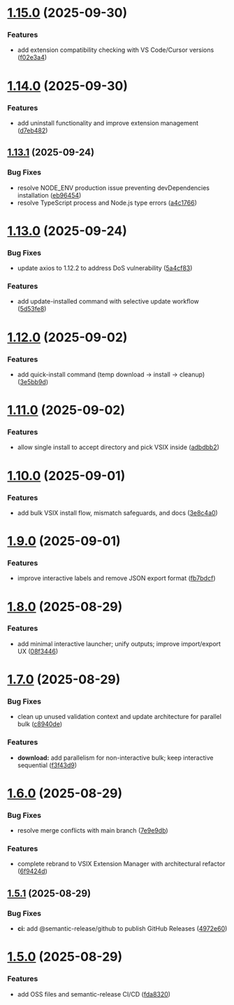 # [1.15.0](https://github.com/gabros20/vsix-extension-manager/compare/v1.14.0...v1.15.0) (2025-09-30)

### Features

- add extension compatibility checking with VS Code/Cursor versions ([f02e3a4](https://github.com/gabros20/vsix-extension-manager/commit/f02e3a44ed17ed67e53297ba7dc2c833e50406cc))

# [1.14.0](https://github.com/gabros20/vsix-extension-manager/compare/v1.13.1...v1.14.0) (2025-09-30)

### Features

- add uninstall functionality and improve extension management ([d7eb482](https://github.com/gabros20/vsix-extension-manager/commit/d7eb482fdaaa897f44855d49c497c9c278551986))

## [1.13.1](https://github.com/gabros20/vsix-extension-manager/compare/v1.13.0...v1.13.1) (2025-09-24)

### Bug Fixes

- resolve NODE_ENV production issue preventing devDependencies installation ([eb96454](https://github.com/gabros20/vsix-extension-manager/commit/eb9645417c00fec810f773709566ad07fd30e9df))
- resolve TypeScript process and Node.js type errors ([a4c1766](https://github.com/gabros20/vsix-extension-manager/commit/a4c176614d4afa9b2dfd3846a088eda863bd63cb))

# [1.13.0](https://github.com/gabros20/vsix-extension-manager/compare/v1.12.0...v1.13.0) (2025-09-24)

### Bug Fixes

- update axios to 1.12.2 to address DoS vulnerability ([5a4cf83](https://github.com/gabros20/vsix-extension-manager/commit/5a4cf832c750df85ad969d5a242d144678841738))

### Features

- add update-installed command with selective update workflow ([5d53fe8](https://github.com/gabros20/vsix-extension-manager/commit/5d53fe8eebe449cd34a2e9977b2049900c3f1e11))

# [1.12.0](https://github.com/gabros20/vsix-extension-manager/compare/v1.11.0...v1.12.0) (2025-09-02)

### Features

- add quick-install command (temp download → install → cleanup) ([3e5bb9d](https://github.com/gabros20/vsix-extension-manager/commit/3e5bb9d4ae5464066e06f5e9a0c86260baaa7c56))

# [1.11.0](https://github.com/gabros20/vsix-extension-manager/compare/v1.10.0...v1.11.0) (2025-09-02)

### Features

- allow single install to accept directory and pick VSIX inside ([adbdbb2](https://github.com/gabros20/vsix-extension-manager/commit/adbdbb287dd13a97768953de8bd4ecd767fa2abf))

# [1.10.0](https://github.com/gabros20/vsix-extension-manager/compare/v1.9.1...v1.10.0) (2025-09-01)

### Features

- add bulk VSIX install flow, mismatch safeguards, and docs ([3e8c4a0](https://github.com/gabros20/vsix-extension-manager/commit/3e8c4a07364563de8f2f21153d5ea54de9ea0c70))

# [1.9.0](https://github.com/gabros20/vsix-extension-manager/compare/v1.8.0...v1.9.0) (2025-09-01)

### Features

- improve interactive labels and remove JSON export format ([fb7bdcf](https://github.com/gabros20/vsix-extension-manager/commit/fb7bdcfea6c40abe0855057dd7bfe0bd2beceb34))

# [1.8.0](https://github.com/gabros20/vsix-extension-manager/compare/v1.7.0...v1.8.0) (2025-08-29)

### Features

- add minimal interactive launcher; unify outputs; improve import/export UX ([08f3446](https://github.com/gabros20/vsix-extension-manager/commit/08f34468132a3c066a9392e0e7cb63b33b497ba8))

# [1.7.0](https://github.com/gabros20/vsix-extension-manager/compare/v1.6.0...v1.7.0) (2025-08-29)

### Bug Fixes

- clean up unused validation context and update architecture for parallel bulk ([c8940de](https://github.com/gabros20/vsix-extension-manager/commit/c8940de5ce262a127d9bf144cba62893e60a9198))

### Features

- **download:** add parallelism for non-interactive bulk; keep interactive sequential ([f3f43d9](https://github.com/gabros20/vsix-extension-manager/commit/f3f43d99acaf6b1cffecfb50af2076d41c9f4873))

# [1.6.0](https://github.com/gabros20/vsix-extension-manager/compare/v1.5.1...v1.6.0) (2025-08-29)

### Bug Fixes

- resolve merge conflicts with main branch ([7e9e9db](https://github.com/gabros20/vsix-extension-manager/commit/7e9e9dbdf2365d080d9e38edba4991cf052ff870))

### Features

- complete rebrand to VSIX Extension Manager with architectural refactor ([6f9424d](https://github.com/gabros20/vsix-extension-manager/commit/6f9424d258161889c31d423034c33b61df162825))

## [1.5.1](https://github.com/gabros20/vsix-downloader/compare/v1.5.0...v1.5.1) (2025-08-29)

### Bug Fixes

- **ci:** add @semantic-release/github to publish GitHub Releases ([4972e60](https://github.com/gabros20/vsix-downloader/commit/4972e60c7e0586534125ec833fbf5f04e5f4158f))

# [1.5.0](https://github.com/gabros20/vsix-downloader/compare/v1.4.1...v1.5.0) (2025-08-29)

### Features

- add OSS files and semantic-release CI/CD ([fda8320](https://github.com/gabros20/vsix-downloader/commit/fda8320c1d8335b85868e9a8eb2ea2ca0c4447ec))
